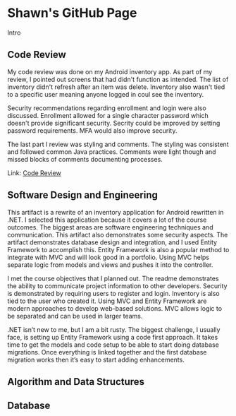 # Shawn's GitHub Page

Intro

## Code Review
My code review was done on my Android inventory app. As part of my review, I pointed out screens that had didn't function as intended. The list of inventory didn't refresh after an item was delete. Inventory also wasn't tied to a specific user meaning anyone logged in coul see the inventory.

Security recommendations regarding enrollment and login were also discussed. Enrollment allowed for a single character password which doesn't provide significant security. Secrity could be improved by setting password requirements. MFA would also improve security.

The last part I review was styling and comments. The styling was consistent and followed common Java practices. Comments were light though and missed blocks of comments documenting processes.

Link: [Code Review](https://github.com/sjcurtis/sjcurtis.github.io/blob/main/Code%20Review%20Compressed.mp4)

## Software Design and Engineering



This artifact is a rewrite of an inventory application for Android rewritten in .NET. I selected this application because it covers a lot of the course outcomes. The biggest areas are software engineering techniques and communication. This artifact also demonstrates some security aspects. The artifact demonstrates database design and integration, and I used Entity Framework to accomplish this. Entity Framework is also a popular method to integrate with MVC and will look good in a portfolio. Using MVC helps separate logic from models and views and pushes it into the controller.

I met the course objectives that I planned out. The readme demonstrates the ability to communicate project information to other developers. Security is demonstrated by requiring users to register and login. Inventory is also tied to the user who created it. Using MVC and Entity Framework are modern approaches to develop web-based solutions. MVC allows logic to be separated and can be used in larger teams. 

.NET isn’t new to me, but I am a bit rusty. The biggest challenge, I usually face, is setting up Entity Framework using a code first approach. It takes time to get the models and code setup to be able to start doing database migrations. Once everything is linked together and the first database migration works then it’s easy to start adding enhancements.

## Algorithm and Data Structures



## Database